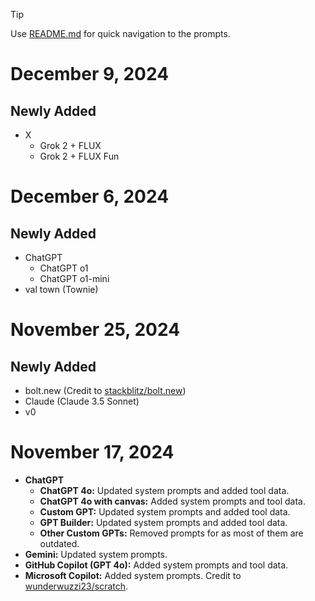 > [!TIP]
> Use [README.md](README.md#categories) for quick navigation to the prompts.

# December 9, 2024

## Newly Added
- X
  - Grok 2 + FLUX
  - Grok 2 + FLUX Fun

# December 6, 2024

## Newly Added
- ChatGPT
  - ChatGPT o1
  - ChatGPT o1-mini
- val town (Townie)

# November 25, 2024

## Newly Added
- bolt.new (Credit to [stackblitz/bolt.new](https://github.com/stackblitz/bolt.new))
- Claude (Claude 3.5 Sonnet)
- v0

# November 17, 2024

- **ChatGPT**
  - **ChatGPT 4o:** Updated system prompts and added tool data.
  - **ChatGPT 4o with canvas:** Added system prompts and tool data.
  - **Custom GPT:** Updated system prompts and added tool data.
  - **GPT Builder:** Updated system prompts and added tool data.
  - **Other Custom GPTs:** Removed prompts for as most of them are outdated.
- **Gemini:** Updated system prompts.
- **GitHub Copilot (GPT 4o):** Added system prompts and tool data.
- **Microsoft Copilot:** Added system prompts. Credit to [wunderwuzzi23/scratch](https://github.com/wunderwuzzi23/scratch).
